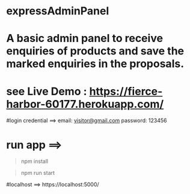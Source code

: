# expressAdminPanel

# A basic admin panel to receive enquiries of products and save the marked enquiries in the proposals.



# see Live Demo : https://fierce-harbor-60177.herokuapp.com/
#login credential ==>
email: visitor@gmail.com 
password: 123456


# run app ==> 
> npm install

> npm run start

#localhost ==> https://localhost:5000/
